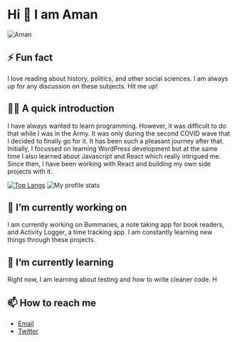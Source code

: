 # Hi 👋 I am Aman

![Aman](https://amanthakur.me/_next/image?url=https%3A%2F%2Fres.cloudinary.com%2Fdksughwo7%2Fimage%2Fupload%2Fv1646323986%2Fbook-notes-app%2Fprofile%2Fyd3ziylngywgbmbnlc48.png&w=640&q=75)

## ⚡ Fun fact

I love reading about history, politics, and other social sciences. I am always up for any discussion on these subjects. Hit me up!

## 👨‍💻 A quick introduction

I have always wanted to learn programming. However, it was difficult to do that while I was in the Army. It was only during the second COVID wave that I decided to finally go for it. It has been such a pleasant journey after that.
Initially, I focussed on learning WordPress development but at the same time I also learned about Javascript and React which really intrigued me.
Since then, I have been working with React and building my own side projects with it.

[![Top Langs](https://github-readme-stats.vercel.app/api/top-langs/?username=madebyaman)](https://github.com/madebyaman)
![My profile stats](https://github-readme-stats.vercel.app/api?username=madebyaman)

## 🔭 I’m currently working on

I am currently working on Bummaries, a note taking app for book readers, and Activity Logger, a time tracking app. I am constantly learning new things through these projects.

## 🌱 I’m currently learning

Right now, I am learning about testing and how to write cleaner code. H

## 📫 How to reach me

- [Email](mailto:amanthakur95@gmail.com)
- [Twitter](https://twitter.com/imamanthakur)
